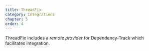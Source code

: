 ```yaml
---
title: ThreadFix
category: Integrations
chapter: 5
order: 4
---
```


ThreadFix includes a *remote provider* for Dependency-Track which facilitates integration. 
